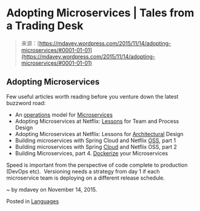 <!--yml
category: 未分类
date: 2024-05-18 05:38:09
-->

# Adopting Microservices | Tales from a Trading Desk

> 来源：[https://mdavey.wordpress.com/2015/11/14/adopting-microservices/#0001-01-01](https://mdavey.wordpress.com/2015/11/14/adopting-microservices/#0001-01-01)

## Adopting Microservices

Few useful articles worth reading before you venture down the latest buzzword road:

*   An [operations](http://callistaenterprise.se/blogg/teknik/2015/03/25/an-operations-model-for-microservices/) model for [Microservices](https://www.ibm.com/developerworks/cloud/library/cl-bluemix-microservices-in-action-part-1-trs/)
*   Adopting Microservices at Netflix: [Lessons](https://www.nginx.com/blog/adopting-microservices-at-netflix-lessons-for-team-and-process-design/) for Team and Process Design
*   Adopting Microservices at Netflix: Lessons for [Architectural](https://www.nginx.com/blog/microservices-at-netflix-architectural-best-practices/) Design
*   Building microservices with Spring Cloud and Netflix [OSS](http://callistaenterprise.se/blogg/teknik/2015/04/10/building-microservices-with-spring-cloud-and-netflix-oss-part-1/), part 1
*   Building microservices with Spring [Cloud](http://callistaenterprise.se/blogg/teknik/2015/04/15/building-microservices-with-spring-cloud-and-netflix-oss-part-2/) and Netflix OSS, part 2
*   Building Microservices, part 4\. [Dockerize](http://callistaenterprise.se/blogg/teknik/2015/06/08/building-microservices-part-4-dockerize-your-microservices/) your Microservices

Speed is important from the perspective of code complete to production (DevOps etc).  Versioning needs a strategy from day 1 if each microservice team is deploying on a different release schedule.

~ by mdavey on November 14, 2015.

Posted in [Languages](https://mdavey.wordpress.com/category/languages/)